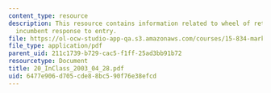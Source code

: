 ```yaml
---
content_type: resource
description: This resource contains information related to wheel of retailing and
  incumbent response to entry.
file: https://ol-ocw-studio-app-qa.s3.amazonaws.com/courses/15-834-marketing-strategy-spring-2003/6477e906d705cde88bc590f76e38efcd_20_InClass_2003_04_28.pdf
file_type: application/pdf
parent_uid: 211c1739-b729-cac5-f1ff-25ad3bb91b72
resourcetype: Document
title: 20_InClass_2003_04_28.pdf
uid: 6477e906-d705-cde8-8bc5-90f76e38efcd
---
```

